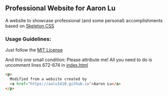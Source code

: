 ## Professional Website for Aaron Lu

A website to showcase professional (and some personal) accomplishments based on [Skeleton CSS](http://getskeleton.com/)

### Usage Guidelines:

Just follow the [MIT License](https://opensource.org/licenses/MIT)

And this one small condition:
Please attribute me!
All you need to do is uncomment lines 672-674 in [index.html](./index.html)

```html
<p>
  Modified from a website created by
  <a href="https://aalu1418.github.io">Aaron Lu</a>
</p>
```
